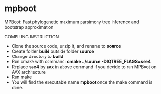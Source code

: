 # mpboot
MPBoot: Fast phylogenetic maximum parsimony tree inference and bootstrap approximation

COMPILING INSTRUCTION
* Clone the source code, unzip it, and rename to **source**
* Create folder **build** outside folder **source**
* Change directory to **build**
* Run cmake with command: **cmake ../source -DIQTREE_FLAGS=sse4**
* Replace **sse4** by **avx** in above command if you decide to run MPBoot on AVX architecture
* Run make
* You will find the executable name **mpboot** once the make command is done.
